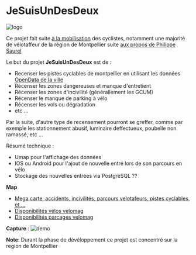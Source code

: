 # JeSuisUnDesDeux

![logo](https://gitlab.com/JeSuisUnDesDeux/jesuisundesdeux/raw/master/logo.jpg)

Ce projet fait suite [à la mobilisation](https://twitter.com/hashtag/jesuisundesdeux?f=tweets) des cyclistes, notamment une majorité de vélotaffeur de la région de Montpellier suite [aux propos de Philippe Saurel](https://www.youtube.com/watch?v=pbG00kJqD1Q&feature=youtu.be&t=78)


Le but du projet **JeSuisUnDesDeux** est de :

- Recenser les pistes cyclables de montpellier en utilisant les données [OpenData de la ville](http://data.montpellier3m.fr/dataset/pistes-cyclables-ville-de-montpellier)
- Récenser les zones dangereuses et manque d'entretient
- Récenser les zones d'incivilité (générallement les GCUM)
- Récenser le manque de parking à vélo
- Récenser les vols ou dégradation
- etc ...
 

Par la suite, d'autre type de recensement pourront se greffer, comme par exemple les stationnement abusif, luminaire deffectueux, poubelle non ramassé, etc ...

Résumé technique :
- Umap pour l'affichage des données
- IOS ou Android pour l'ajout de nouvelle entré lors de son parcours en vélo
- Stockage des nouvelles entrées via PostgreSQL ??

**Map**
 - [Mega carte, accidents, incivilités, parcours velotafeurs, pistes cyclables, et ...](https://umap.openstreetmap.fr/en/map/jesuisundesdeux_261253)
 - [Disponibilités vélos velomag](https://umap.openstreetmap.fr/en/map/velomag-velos-disponibles_262046)
 - [Disponibilités parcages velomag](https://umap.openstreetmap.fr/en/map/velomag-parcages-disponibles_262076)

**Capture** : ![demo](https://gitlab.com/JeSuisUnDesDeux/jesuisundesdeux/raw/master/demo.png)

**Note**: Durant la phase de dévéloppement ce projet est concentré sur la region de Montpellier